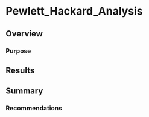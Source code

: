 # Pewlett_Hackard_Analysis
## Overview

### Purpose

## Results


## Summary


### Recommendations


